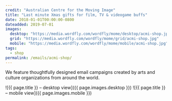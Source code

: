 ```yaml
---
credit: "Australian Centre for the Moving Image"
title: "Last minute Xmas gifts for film, TV & videogame buffs"
date: 2018-01-01T00:00:00-0800
dateadded: 2019-07-01
images:
  desktop: "https://media.wordfly.com/wordfly/mome/desktop/acmi-shop.jpg"
  grid: "https://media.wordfly.com/wordfly/mome/grid/acmi-shop.jpg"
  mobile: "https://media.wordfly.com/wordfly/mome/mobile/acmi-shop.jpg"
tags:
  - shop
permalink: /emails/acmi-shop/
---
```

We feature thoughtfully designed email campaigns created by arts and culture organizations from around the world.

![{{ page.title }} – desktop view]({{ page.images.desktop }})
![{{ page.title }} – mobile view]({{ page.images.mobile }})
